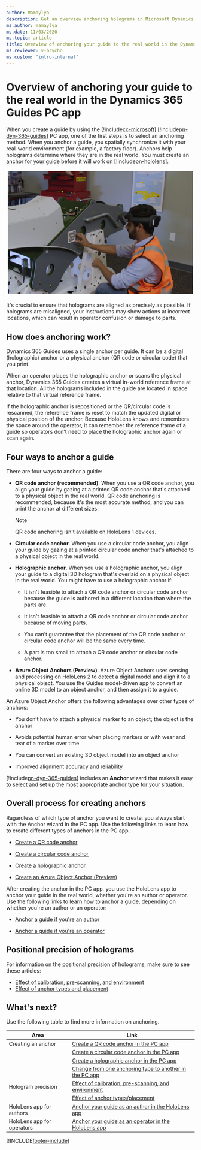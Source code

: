 ```yaml
---
author: Mamaylya
description: Get an overview anchoring holograms in Microsoft Dynamics 365 Guides, using a QR code anchor, circular code anchor, or holographic anchor.
ms.author: mamaylya
ms.date: 11/03/2020
ms.topic: article
title: Overview of anchoring your guide to the real world in the Dynamics 365 Guides PC app
ms.reviewer: v-brycho
ms.custom: "intro-internal"
---
```


# Overview of anchoring your guide to the real world in the Dynamics 365 Guides PC app

When you create a guide by using the [!include[cc-microsoft](../includes/cc-microsoft.md)] [!include[pn-dyn-365-guides](../includes/pn-dyn-365-guides.md)] PC app, one of the 
first steps is to select an anchoring method. When you anchor a guide, you spatially synchronize it with your real-world environment (for example, a factory floor). Anchors 
help holograms determine where they are in the real world. You must create an anchor for your guide before it will work on [!include[pn-hololens](../includes/pn-hololens.md)].

![Worker attaching a QR code anchor to machine.](media/anchor-overview.PNG "Worker attaching a QR code anchor to machine")

It's crucial to ensure that holograms are aligned as precisely as possible. If holograms are misaligned, your instructions may show actions at incorrect locations, 
which can result in operator confusion or damage to parts.

## How does anchoring work?

Dynamics 365 Guides uses a single anchor per guide. It can be a digital (holographic) anchor or a physical anchor (QR code or circular code) that you print. 

When an operator places the holographic anchor or scans the physical anchor, Dynamics 365 Guides creates a virtual in-world reference frame at that location. All the holograms included in the guide are located in space relative to that virtual reference frame. 

If the holographic anchor is repositioned or the QR/circular code is rescanned, the reference frame is reset to match the updated digital or physical position of the anchor. 
Because HoloLens knows and remembers the space around the operator, it can remember the reference frame of a guide so operators don’t need to place the holographic anchor again or scan again. 

## Four ways to anchor a guide

There are four ways to anchor a guide:

- **QR code anchor (recommended)**. When you use a QR code anchor, you align your guide by gazing at a printed QR code anchor that's attached to a physical object in the real world. QR code anchoring is recommended, because it's the most accurate method, and you can print the anchor at different sizes. 

    > [!NOTE]
    > QR code anchoring isn't available on HoloLens 1 devices.

- **Circular code anchor**. When you use a circular code anchor, you align your guide by gazing at a printed circular code anchor that's attached to a physical object in the real world. 

- **Holographic anchor**. When you use a holographic anchor, you align your guide to a digital 3D hologram that's overlaid on a physical object in the real world. You might have to use a holographic anchor if:

    - It isn't feasible to attach a QR code anchor or circular code anchor because the guide is authored in a different location than where the parts are.

    - It isn't feasible to attach a QR code anchor or circular code anchor because of moving parts.

    - You can't guarantee that the placement of the QR code anchor or circular code anchor will be the same every time.

    - A part is too small to attach a QR code anchor or circular code anchor.

- **Azure Object Anchors (Preview)**. Azure Object Anchors uses sensing and processing on HoloLens 2 to detect a digital model and align it to a physical object. You use the Guides model-driven app to convert an online 3D model to an object anchor, and then assign it to a guide. 

An Azure Object Anchor offers the following advantages over other types of anchors:

   - You don’t have to attach a physical marker to an object; the object is the anchor  

   - Avoids potential human error when placing markers or with wear and tear of a marker over time 

   - You can convert an existing 3D object model into an object anchor 

   - Improved alignment accuracy and reliability  

[!include[pn-dyn-365-guides](../includes/pn-dyn-365-guides.md)] includes an **Anchor** wizard that makes it easy to select and set up the most appropriate anchor type for your situation.

## Overall process for creating anchors

Ragardless of which type of anchor you want to create, you always start with the Anchor wizard in the PC app. Use the following links to learn how to create different types of anchors in the PC app.

- [Create a QR code anchor](pc-app-anchor-qr-code.md)

- [Create a circular code anchor](pc-app-anchor-circular-code.md)

- [Create a holographic anchor](pc-app-anchor-holographic.md)

- [Create an Azure Object Anchor (Preview)](pc-app-anchor-azure-object.md)

After creating the anchor in the PC app, you use the HoloLens app to anchor your guide in the real world, whether you're an author or operator. Use the following links to learn how to anchor a guide, depending on whether you're an author or an operator:

- [Anchor a guide if you're an author](hololens-app-anchor.md)

- [Anchor a guide if you're an operator](operator-anchor.md)

## Positional precision of holograms 

For information on the positional precision of holograms, make sure to see these articles:

- [Effect of calibration, pre-scanning, and environment](pc-app-anchor-improve-hologram-precision.md)
- [Effect of anchor types and placement](pc-app-anchor-types-placement-precision.md)

## What's next?

Use the following table to find more information on anchoring.

|Area|Link|
|----------------------|------------------------------------------------------------------|
|Creating an anchor|[Create a QR code anchor in the PC app](pc-app-anchor-qr-code.md)
||[Create a circular code anchor in the PC app](pc-app-anchor-circular-code.md)|
||[Create a holographic anchor in the PC app](pc-app-anchor-holographic.md)|
||[Change from one anchoring type to another in the PC app](pc-app-anchor-change-type.md)|
|Hologram precision|[Effect of calibration, pre-scanning, and environment](pc-app-anchor-improve-hologram-precision.md)|
||[Effect of anchor types/placement](pc-app-anchor-types-placement-precision.md)
|HoloLens app for authors|[Anchor your guide as an author in the HoloLens app](hololens-app-anchor.md)|
|HoloLens app for operators|[Anchor your guide as an operator in the HoloLens app](operator-anchor.md)


[!INCLUDE[footer-include](../includes/footer-banner.md)]
